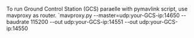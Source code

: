 To run Ground Control Station (GCS) paraelle with pymavlink script, use mavproxy as router.
`mavproxy.py --master=udp:your-GCS-ip:14650 --baudrate 115200 --out udp:your-GCS-ip:14551 --out udp:your-GCS-ip:14550
